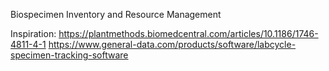 Biospecimen Inventory and Resource Management 

Inspiration: 
https://plantmethods.biomedcentral.com/articles/10.1186/1746-4811-4-1
https://www.general-data.com/products/software/labcycle-specimen-tracking-software